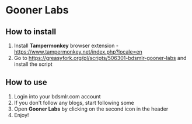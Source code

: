 # Gooner Labs

## How to install
1. Install **Tampermonkey** browser extension - https://www.tampermonkey.net/index.php?locale=en
2. Go to https://greasyfork.org/pl/scripts/506301-bdsmlr-gooner-labs and install the script

## How to use
1. Login into your bdsmlr.com account
2. If you don't follow any blogs, start following some
3. Open **Gooner Labs** by clicking on the second icon in the header
4. Enjoy!
